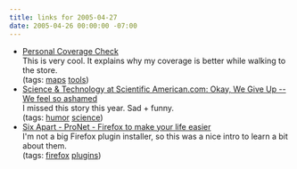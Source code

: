 ```yaml
---
title: links for 2005-04-27
date: 2005-04-26 00:00:00 -07:00
---
```


<ul class="delicious">
	<li>
		<div class="delicious-link"><a href="http://compass.t-mobile.com/Default.aspx">Personal Coverage Check</a></div>
		<div class="delicious-extended">This is very cool. It explains why my coverage is better while walking to the store.</div>
		<div class="delicious-tags">(tags: <a href="http://del.icio.us/torrez/maps">maps</a> <a href="http://del.icio.us/torrez/tools">tools</a>)</div>
	</li>
	<li>
		<div class="delicious-link"><a href="http://www.sciam.com/article.cfm?chanID=sa006&articleID=000E555C-4387-1237-81CB83414B7FFE9F&colID=2">Science & Technology at Scientific American.com: Okay, We Give Up -- We feel so ashamed</a></div>
		<div class="delicious-extended">I missed this story this year. Sad + funny.</div>
		<div class="delicious-tags">(tags: <a href="http://del.icio.us/torrez/humor">humor</a> <a href="http://del.icio.us/torrez/science">science</a>)</div>
	</li>
	<li>
		<div class="delicious-link"><a href="http://www.sixapart.com/pronet/weblog/2005/04/firefox_to_make.html">Six Apart - ProNet - Firefox to make your life easier</a></div>
		<div class="delicious-extended">I'm not a big Firefox plugin installer, so this was a nice intro to learn a bit about them.</div>
		<div class="delicious-tags">(tags: <a href="http://del.icio.us/torrez/firefox">firefox</a> <a href="http://del.icio.us/torrez/plugins">plugins</a>)</div>
	</li>
</ul>
